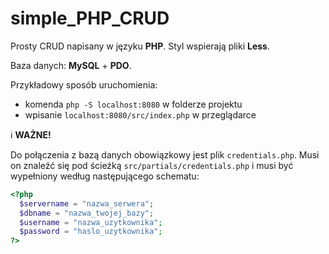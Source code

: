# simple_PHP_CRUD

Prosty CRUD napisany w języku **PHP**. Styl wspierają pliki **Less**.

Baza danych: **MySQL** + **PDO**.

Przykładowy sposób uruchomienia:
* komenda `php -S localhost:8080` w folderze projektu
* wpisanie `localhost:8080/src/index.php` w przeglądarce

:information_source: **WAŻNE!**

Do połączenia z bazą danych obowiązkowy jest plik `credentials.php`.
Musi on znaleźć się pod ścieżką `src/partials/credentials.php` i musi
być wypełniony według następującego schematu:

```php
<?php
  $servername = "nazwa_serwera";
  $dbname = "nazwa_twojej_bazy";
  $username = "nazwa_uzytkownika";
  $password = "haslo_uzytkownika";
?>
```
